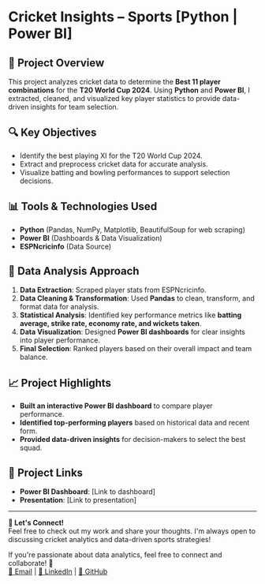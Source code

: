 # Cricket Insights – Sports [Python | Power BI]

## 📌 Project Overview
This project analyzes cricket data to determine the **Best 11 player combinations** for the **T20 World Cup 2024**. Using **Python** and **Power BI**, I extracted, cleaned, and visualized key player statistics to provide data-driven insights for team selection.

## 🔍 Key Objectives
- Identify the best playing XI for the T20 World Cup 2024.
- Extract and preprocess cricket data for accurate analysis.
- Visualize batting and bowling performances to support selection decisions.

## 📊 Tools & Technologies Used
- **Python** (Pandas, NumPy, Matplotlib, BeautifulSoup for web scraping)
- **Power BI** (Dashboards & Data Visualization)
- **ESPNcricinfo** (Data Source)

## 🏏 Data Analysis Approach
1. **Data Extraction**: Scraped player stats from ESPNcricinfo.
2. **Data Cleaning & Transformation**: Used **Pandas** to clean, transform, and format data for analysis.
3. **Statistical Analysis**: Identified key performance metrics like **batting average, strike rate, economy rate, and wickets taken**.
4. **Data Visualization**: Designed **Power BI dashboards** for clear insights into player performance.
5. **Final Selection**: Ranked players based on their overall impact and team balance.

## 📈 Project Highlights
- **Built an interactive Power BI dashboard** to compare player performance.
- **Identified top-performing players** based on historical data and recent form.
- **Provided data-driven insights** for decision-makers to select the best squad.

## 🔗 Project Links
- **Power BI Dashboard**: [Link to dashboard]
- **Presentation**: [Link to presentation]

---
**📢 Let's Connect!**  
Feel free to check out my work and share your thoughts. I'm always open to discussing cricket analytics and data-driven sports strategies!

If you're passionate about data analytics, feel free to connect and collaborate! 🚀  
[📧 Email](mailto:sandeepsajjanapu6@gmail.com) | [💼 LinkedIn](https://linkedin.com/in/sandeep-sajjanapu) | [🐙 GitHub](https://github.com/sandeepsajjanapu)
